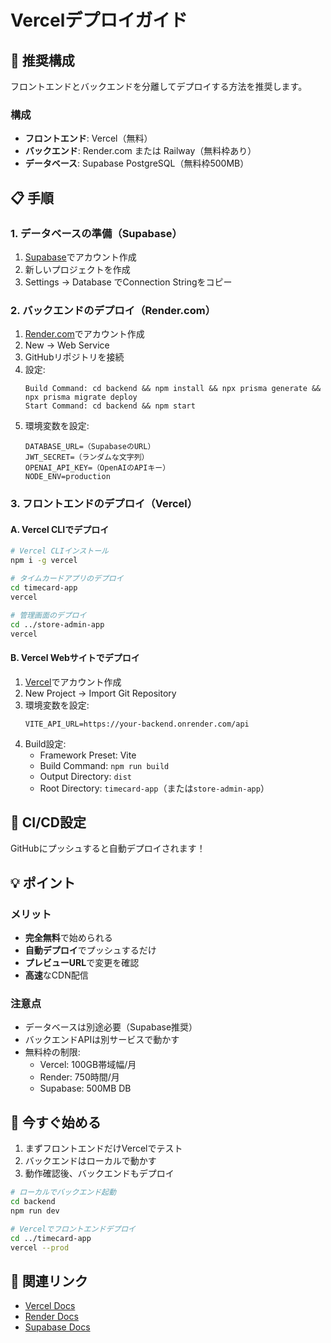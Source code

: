 # Vercelデプロイガイド

## 🎯 推奨構成

フロントエンドとバックエンドを分離してデプロイする方法を推奨します。

### 構成
- **フロントエンド**: Vercel（無料）
- **バックエンド**: Render.com または Railway（無料枠あり）
- **データベース**: Supabase PostgreSQL（無料枠500MB）

## 📋 手順

### 1. データベースの準備（Supabase）

1. [Supabase](https://supabase.com)でアカウント作成
2. 新しいプロジェクトを作成
3. Settings → Database でConnection Stringをコピー

### 2. バックエンドのデプロイ（Render.com）

1. [Render.com](https://render.com)でアカウント作成
2. New → Web Service
3. GitHubリポジトリを接続
4. 設定:
   ```
   Build Command: cd backend && npm install && npx prisma generate && npx prisma migrate deploy
   Start Command: cd backend && npm start
   ```
5. 環境変数を設定:
   ```
   DATABASE_URL=（SupabaseのURL）
   JWT_SECRET=（ランダムな文字列）
   OPENAI_API_KEY=（OpenAIのAPIキー）
   NODE_ENV=production
   ```

### 3. フロントエンドのデプロイ（Vercel）

#### A. Vercel CLIでデプロイ

```bash
# Vercel CLIインストール
npm i -g vercel

# タイムカードアプリのデプロイ
cd timecard-app
vercel

# 管理画面のデプロイ
cd ../store-admin-app
vercel
```

#### B. Vercel Webサイトでデプロイ

1. [Vercel](https://vercel.com)でアカウント作成
2. New Project → Import Git Repository
3. 環境変数を設定:
   ```
   VITE_API_URL=https://your-backend.onrender.com/api
   ```
4. Build設定:
   - Framework Preset: Vite
   - Build Command: `npm run build`
   - Output Directory: `dist`
   - Root Directory: `timecard-app`（または`store-admin-app`）

## 🔄 CI/CD設定

GitHubにプッシュすると自動デプロイされます！

## 💡 ポイント

### メリット
- **完全無料**で始められる
- **自動デプロイ**でプッシュするだけ
- **プレビューURL**で変更を確認
- **高速**なCDN配信

### 注意点
- データベースは別途必要（Supabase推奨）
- バックエンドAPIは別サービスで動かす
- 無料枠の制限:
  - Vercel: 100GB帯域幅/月
  - Render: 750時間/月
  - Supabase: 500MB DB

## 🚀 今すぐ始める

1. まずフロントエンドだけVercelでテスト
2. バックエンドはローカルで動かす
3. 動作確認後、バックエンドもデプロイ

```bash
# ローカルでバックエンド起動
cd backend
npm run dev

# Vercelでフロントエンドデプロイ
cd ../timecard-app
vercel --prod
```

## 🔗 関連リンク

- [Vercel Docs](https://vercel.com/docs)
- [Render Docs](https://render.com/docs)
- [Supabase Docs](https://supabase.com/docs)